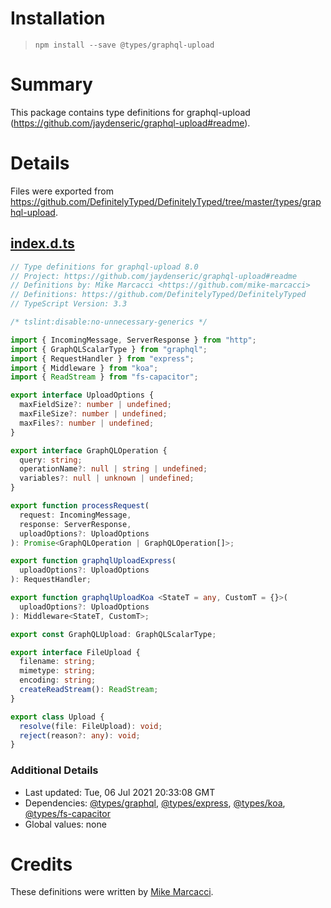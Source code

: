 # Installation
> `npm install --save @types/graphql-upload`

# Summary
This package contains type definitions for graphql-upload (https://github.com/jaydenseric/graphql-upload#readme).

# Details
Files were exported from https://github.com/DefinitelyTyped/DefinitelyTyped/tree/master/types/graphql-upload.
## [index.d.ts](https://github.com/DefinitelyTyped/DefinitelyTyped/tree/master/types/graphql-upload/index.d.ts)
````ts
// Type definitions for graphql-upload 8.0
// Project: https://github.com/jaydenseric/graphql-upload#readme
// Definitions by: Mike Marcacci <https://github.com/mike-marcacci>
// Definitions: https://github.com/DefinitelyTyped/DefinitelyTyped
// TypeScript Version: 3.3

/* tslint:disable:no-unnecessary-generics */

import { IncomingMessage, ServerResponse } from "http";
import { GraphQLScalarType } from "graphql";
import { RequestHandler } from "express";
import { Middleware } from "koa";
import { ReadStream } from "fs-capacitor";

export interface UploadOptions {
  maxFieldSize?: number | undefined;
  maxFileSize?: number | undefined;
  maxFiles?: number | undefined;
}

export interface GraphQLOperation {
  query: string;
  operationName?: null | string | undefined;
  variables?: null | unknown | undefined;
}

export function processRequest(
  request: IncomingMessage,
  response: ServerResponse,
  uploadOptions?: UploadOptions
): Promise<GraphQLOperation | GraphQLOperation[]>;

export function graphqlUploadExpress(
  uploadOptions?: UploadOptions
): RequestHandler;

export function graphqlUploadKoa <StateT = any, CustomT = {}>(
  uploadOptions?: UploadOptions
): Middleware<StateT, CustomT>;

export const GraphQLUpload: GraphQLScalarType;

export interface FileUpload {
  filename: string;
  mimetype: string;
  encoding: string;
  createReadStream(): ReadStream;
}

export class Upload {
  resolve(file: FileUpload): void;
  reject(reason?: any): void;
}

````

### Additional Details
 * Last updated: Tue, 06 Jul 2021 20:33:08 GMT
 * Dependencies: [@types/graphql](https://npmjs.com/package/@types/graphql), [@types/express](https://npmjs.com/package/@types/express), [@types/koa](https://npmjs.com/package/@types/koa), [@types/fs-capacitor](https://npmjs.com/package/@types/fs-capacitor)
 * Global values: none

# Credits
These definitions were written by [Mike Marcacci](https://github.com/mike-marcacci).

